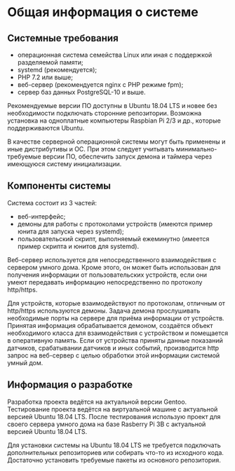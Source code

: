 # Общая информация о системе

## Системные требования
- операционная система семейства Linux или иная с поддержкой разделяемой памяти;
- systemd (рекомендуется);
- PHP 7.2 или выше;
- веб-сервер (рекомендуется nginx с PHP режиме fpm);
- сервер баз данных PostgreSQL-10 и выше.

Рекомендуемые версии ПО доступны в Ubuntu 18.04 LTS и новее без необходимости подключать сторонние репозитории. Возможна установка на одноплатные компьютеры Raspbian Pi 2/3 и др., которые поддерживаются Ubuntu.

В качестве серверной операционной системы могут быть применены и иные дистрибутивы и ОС.
При этом следует учитывать минимально-требуемые версии ПО, обеспечить запуск демона и таймера
через имеющуюся систему инициализации.

## Компоненты системы
Система состоит из 3 частей:
- веб-интерфейс;
- демоны для работы с протоколами устройств (имеются пример юнита для запуска через systemd);
- пользовательский скрипт, выполняемый ежеминутно (имеется пример скрипта и юнитов для systemd).

Веб-сервер используется для непосредственного взаимодействия с сервером умного дома. Кроме этого, он может быть использован для получения информации от пользовательских устройств, если они умеют передавать информацию непосредственно по протоколу http/https.

Для устройств, которые взаимодействуют по протоколам, отличным от http/https используются демоны. Задача демона прослушивать необходимые порты на сервере для приёма информации от устройств. Принятая информация обрабатывается демоном, создаётся объект необходимого класса для взаимодействия с устройством и помещается в оперативную память. Если от устройства приняты данные показаний датчиков, срабатывании датчиков и иных событий, производится http запрос на веб-сервер с целью обработки этой информации системой умный дом.

## Информация о разработке
Разработка проекта ведётся на актуальной версии Gentoo. Тестирование проекта ведётся на виртуальной машине с актуальной версией Ubuntu 18.04 LTS. После тестирования использую проект для своего сервера умного дома на базе Rasberry Pi 3B с актуальной версией Ubuntu 18.04 LTS.

Для установки системы на Ubuntu 18.04 LTS не требуется подключать дополнительных репозиториев или собирать что-то из исходного кода. Достаточно установить требуемые пакеты из основного репозитория.
